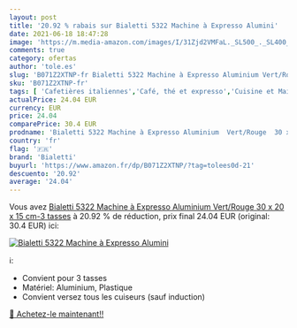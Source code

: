 ```yaml
---
layout: post
title: '20.92 % rabais sur Bialetti 5322 Machine à Expresso Alumini'
date: 2021-06-18 18:47:28
image: 'https://m.media-amazon.com/images/I/31Zjd2VMFaL._SL500_._SL400_.jpg'
comments: true
category: ofertas
author: 'tole.es'
slug: 'B071Z2XTNP-fr Bialetti 5322 Machine à Expresso Aluminium Vert/Rouge 30 x...'
sku: 'B071Z2XTNP-fr'
tags: [ 'Cafetières italiennes','Café, thé et expresso','Cuisine et Maison','bialetti', ]
actualPrice: 24.04 EUR
currency: EUR
price: 24.04
comparePrice: 30.4 EUR
prodname: 'Bialetti 5322 Machine à Expresso Aluminium  Vert/Rouge  30 x 20 x 15 cm-3 tasses'
country: 'fr'
flag: '🇫🇷'
brand: 'Bialetti'
buyurl: 'https://www.amazon.fr/dp/B071Z2XTNP/?tag=tolees0d-21'
descuento: '20.92'
average: '24.04'
---
```


Vous avez [Bialetti 5322 Machine à Expresso Aluminium  Vert/Rouge  30 x 20 x 15 cm-3 tasses](https://www.amazon.fr/dp/B071Z2XTNP/?tag=tolees0d-21)  à  20.92 % de réduction, prix final  24.04 EUR (original: 30.4 EUR) ici:

[![Bialetti 5322 Machine à Expresso Alumini](https://m.media-amazon.com/images/I/31Zjd2VMFaL._SL500_._SL400_.jpg)](https://www.amazon.fr/dp/B071Z2XTNP/?tag=tolees0d-21)

ℹ️:

- Convient pour 3 tasses
- Matériel: Aluminium, Plastique
- Convient versez tous les cuiseurs (sauf induction)

[🛒 Achetez-le maintenant!!](https://www.amazon.fr/dp/B071Z2XTNP/?tag=tolees0d-21)
